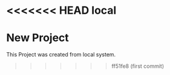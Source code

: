 <<<<<<< HEAD
local
=======
# New Project
This Project was created from local system.
>>>>>>> ff51fe8 (first commit)
